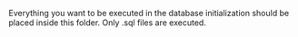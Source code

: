 Everything you want to be executed in the database initialization should be placed inside this folder. Only .sql files are executed.